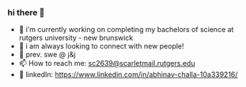 ### hi there 👋

- 🔭 i'm currently working on completing my bachelors of science at rutgers university - new brunswick
- 💬 i am always looking to connect with new people!
- 💼 prev. swe @ j&j
- 📫 How to reach me: sc2639@scarletmail.rutgers.edu
- 📄 linkedIn: https://www.linkedin.com/in/abhinav-challa-10a339216/

<!--
**abhichall/abhichall** is a ✨ _special_ ✨ repository because its `README.md` (this file) appears on your GitHub profile.

Here are some ideas to get you started:

..
- 🤔 I’m looking for help with ...
- 💬 Ask me about ...

- ⚡ Fun fact: ...
-->
